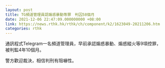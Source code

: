 ```yaml
---
layout: post
title: TG頻道管理員認煽惑暴動等罪　判囚58個月
date: 2021-12-06 22:47:09.000000000 +08:00
link: https://news.rthk.hk/rthk/ch/component/k2/1623049-20211206.htm
categories: rthk
---
```


通訊程式Telegram一名頻道管理員，早前承認煽惑暴動、煽惑縱火等9項控罪，被判監4年10個月。

警方歡迎裁決，相信判刑有阻嚇性。

